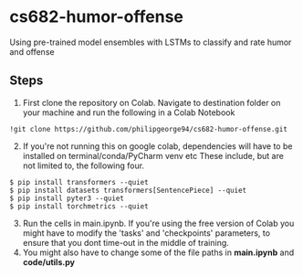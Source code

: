 # cs682-humor-offense
Using pre-trained model ensembles with LSTMs to classify and rate humor and offense

## Steps
1. First clone the repository on Colab. Navigate to destination folder on your machine and run the following in a Colab Notebook

```
!git clone https://github.com/philipgeorge94/cs682-humor-offense.git
```

2. If you're not running this on google colab, dependencies will have to be installed on terminal/conda/PyCharm venv etc
These include, but are not limited to, the following four.
```
$ pip install transformers --quiet
$ pip install datasets transformers[SentencePiece] --quiet
$ pip install pyter3 --quiet
$ pip install torchmetrics --quiet
```

3. Run the cells in main.ipynb. If you're using the free version of Colab you might have to modify the 'tasks' and 'checkpoints' parameters, to ensure that you dont time-out in the middle of training.
4. You might also have to change some of the file paths in **main.ipynb** and **code/utils.py**
